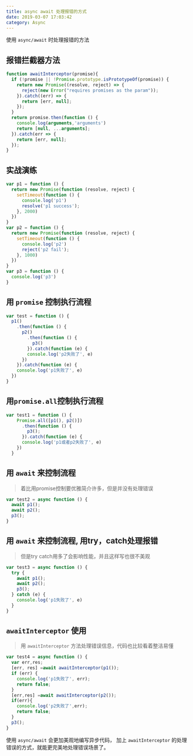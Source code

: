 ```yaml
---
title: async await 处理报错的方式
date: 2019-03-07 17:03:42
category: Async
---
```


使用 `async/await` 时处理报错的方法


## 报错拦截器方法

```js
function awaitInterceptor(promise){
  if (!promise || !Promise.prototype.isPrototypeOf(promise)) {
    return new Promise((resolve, reject) => {
      reject(new Error("requires promises as the param"));
    }).catch((err) => {
      return [err, null];
    });
  }
  return promise.then(function () {
    console.log(arguments,'arguments')
    return [null, ...arguments];
  }).catch(err => {
    return [err, null];
  });
}
```


## 实战演练

```js
var p1 = function () {
  return new Promise(function (resolve, reject) {
    setTimeout(function () {
      console.log('p1')
      resolve('p1 success');
    }, 2000)
  })
}
var p2 = function () {
  return new Promise(function (resolve, reject) {
    setTimeout(function () {
      console.log('p2')
      reject('p2 fail');
    }, 1000)
  })
}
var p3 = function () {
  console.log('p3')
}
```

## 用 `promise` 控制执行流程

```js
var test = function () {
  p1()
    .then(function () {
      p2()
        .then(function () {
          p3()
        }).catch(function (e) {
        console.log('p2失败了', e)
      })
    }).catch(function (e) {
    console.log('p1失败了', e)
  })
}
```

## 用`promise.all`控制执行流程

```js
var test1 = function () {
    Promise.all([p1(), p2()])
      .then(function () {
        p3();
      }).catch(function (e) {
      console.log('p1或者p2失败了', e)
    })
  }
```

## 用 `await` 来控制流程

> 着比用promise控制要优雅简介许多，但是并没有处理错误

```js
var test2 = async function () {
  await p1();
  await p2();
  p3();
}
```

## 用 `await` 来控制流程, 用try，catch处理报错

> 但是try catch用多了会影响性能，并且这样写也很不美观

```js
var test3 = async function () {
  try {
    await p1();
    await p2();
    p3();
  } catch (e) {
    console.log('p1失败了', e)
  }
}
```

## `awaitInterceptor` 使用

> 用 `awaitInterceptor` 方法处理错误信息，代码也比较看着整洁易懂

```js
var test4 = async function () {
  var err,res;
  [err, res] =await awaitInterceptor(p1());
  if (err) {
    console.log('p1失败了', err);
    return false;
  }
  [err,res] =await awaitInterceptor(p2());
  if(err){
    console.log('p2失败了',err);
    return false;
  }
  p3();
}
```


使用 `async/await` 会更加美观地编写异步代码，
加上 `awaitInterceptor` 的处理错误的方式，就能更完美地处理错误场景了。